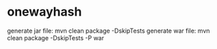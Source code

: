 # onewayhash
generate jar file: mvn clean package -DskipTests
generate war file: mvn clean package -DskipTests -P war

